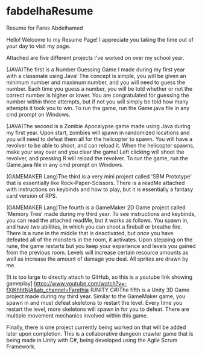 # fabdelhaResume
Resume for Fares Abdelhamed

Hello! Welcome to my Resume Page!
I appreciate you taking the time out of your day to visit my page.

Attached are five different projects I've worked on over my school year.

(JAVA)The first is a Number Guessing Game I made during my first year with a classmate using Java!
The concept is simple, you will be given an minimum number and maximum number, and you will need to guess the number.
Each time you guess a number, you will be told whether or not the correct number is higher or lower.
You are congratulated for guessing the number within three attempts, but if not you will simply be told how many attempts it took you to win.
To run the game, run the Game.java file in any cmd prompt on Windows.

(JAVA)The second is a Zombie Apocalypse game made using Java during my first year.
Upon start, zombies will spawn in randomized locations and you will need to defeat them all for the helicopter to spawn.
You will have a revolver to be able to shoot, and can reload it. When the helicopter spawns, make your way over and you clear the game!
Left clicking will shoot the revolver, and pressing R will reload the revolver.
To run the game, run the Game.java file in any cmd prompt on Windows.

(GAMEMAKER Lang)The third is a very mini project called 'SBM Prototype' that is essentially like Rock-Paper-Scissors. 
There is a readMe attached with instructions on keybinds and how to play, but it is essentially a fantasy card version of RPS.

(GAMEMAKER Lang)The fourth is a GameMaker 2D Game project called 'Memory Tree' made during my third year.
To see instructions and keybinds, you can read the attached readMe, but it works as follows.
You spawn in, and have two abilities, in which you can shoot a fireball or breathe fire. 
There is a rune in the middle that is deactivated, but once you have defeated all of the monsters in the room, it activates.
Upon stepping on the rune, the game restarts but you keep your experience and levels you gained from the previous room.
Levels will increase certain resource amounts as well as increase the amount of damage you deal.
All sprites are drawn by me.

[It is too large to directly attach to GitHub, so this is a youtube link showing gameplay]
https://www.youtube.com/watch?v=-fXjKhhtNjA&ab_channel=Farethia
(UNITY C#)The fifth is a Unity 3D Game project made during my third year.
Similar to the GameMaker game, you spawn in and must defeat skeletons to restart the level.
Every time you restart the level, more skeletons will spawn in for you to defeat.
There are multiple movement mechanics involved within this game.

Finally, there is one project currently being worked on that will be added later upon completion.
This is a collaborative dungeon crawler game that is being made in Unity with C#, being developed using the Agile Scrum Framework.
